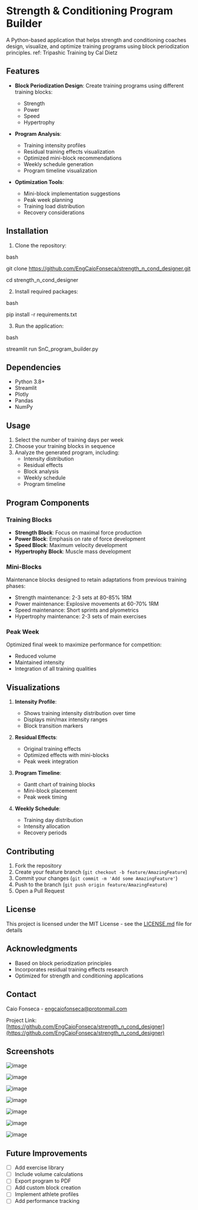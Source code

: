 # Strength & Conditioning Program Builder

A Python-based application that helps strength and conditioning coaches design, visualize, and optimize training programs using block periodization principles.
ref: Tripashic Training by Cal Dietz

## Features

- **Block Periodization Design**: Create training programs using different training blocks:
  - Strength
  - Power
  - Speed
  - Hypertrophy

- **Program Analysis**:
  - Training intensity profiles
  - Residual training effects visualization
  - Optimized mini-block recommendations
  - Weekly schedule generation
  - Program timeline visualization

- **Optimization Tools**:
  - Mini-block implementation suggestions
  - Peak week planning
  - Training load distribution
  - Recovery considerations

## Installation

1. Clone the repository:

bash

git clone https://github.com/EngCaioFonseca/strength_n_cond_designer.git

cd strength_n_cond_designer

2. Install required packages:

bash

pip install -r requirements.txt

3. Run the application:

bash

streamlit run SnC_program_builder.py


## Dependencies

- Python 3.8+
- Streamlit
- Plotly
- Pandas
- NumPy

## Usage

1. Select the number of training days per week
2. Choose your training blocks in sequence
3. Analyze the generated program, including:
   - Intensity distribution
   - Residual effects
   - Block analysis
   - Weekly schedule
   - Program timeline

## Program Components

### Training Blocks
- **Strength Block**: Focus on maximal force production
- **Power Block**: Emphasis on rate of force development
- **Speed Block**: Maximum velocity development
- **Hypertrophy Block**: Muscle mass development

### Mini-Blocks
Maintenance blocks designed to retain adaptations from previous training phases:
- Strength maintenance: 2-3 sets at 80-85% 1RM
- Power maintenance: Explosive movements at 60-70% 1RM
- Speed maintenance: Short sprints and plyometrics
- Hypertrophy maintenance: 2-3 sets of main exercises

### Peak Week
Optimized final week to maximize performance for competition:
- Reduced volume
- Maintained intensity
- Integration of all training qualities

## Visualizations

1. **Intensity Profile**:
   - Shows training intensity distribution over time
   - Displays min/max intensity ranges
   - Block transition markers

2. **Residual Effects**:
   - Original training effects
   - Optimized effects with mini-blocks
   - Peak week integration

3. **Program Timeline**:
   - Gantt chart of training blocks
   - Mini-block placement
   - Peak week timing

4. **Weekly Schedule**:
   - Training day distribution
   - Intensity allocation
   - Recovery periods

## Contributing

1. Fork the repository
2. Create your feature branch (`git checkout -b feature/AmazingFeature`)
3. Commit your changes (`git commit -m 'Add some AmazingFeature'`)
4. Push to the branch (`git push origin feature/AmazingFeature`)
5. Open a Pull Request

## License

This project is licensed under the MIT License - see the [LICENSE.md](LICENSE.md) file for details

## Acknowledgments

- Based on block periodization principles
- Incorporates residual training effects research
- Optimized for strength and conditioning applications

## Contact

Caio Fonseca - engcaiofonseca@protonmail.com

Project Link: [https://github.com/EngCaioFonseca/strength_n_cond_designer](https://github.com/EngCaioFonseca/strength_n_cond_designer)

## Screenshots

![image](https://github.com/user-attachments/assets/965f56d6-6a6d-45a5-a3fc-f383c68ddd72)

![image](https://github.com/user-attachments/assets/1e0544a8-8b38-4524-884a-d3df6d10c875)

![image](https://github.com/user-attachments/assets/579a5366-b084-4516-9354-758c91c9556f)

![image](https://github.com/user-attachments/assets/4dcd364f-852d-4cd0-b495-b3e775b476b3)

![image](https://github.com/user-attachments/assets/c76705fd-b6e1-4c80-b6dc-14a121c257c5)

![image](https://github.com/user-attachments/assets/b1615518-53b4-4234-9178-d5952e30c833)

![image](https://github.com/user-attachments/assets/407dd04c-3c49-42bd-8a53-3c59be05e637)


## Future Improvements

- [ ] Add exercise library
- [ ] Include volume calculations
- [ ] Export program to PDF
- [ ] Add custom block creation
- [ ] Implement athlete profiles
- [ ] Add performance tracking
